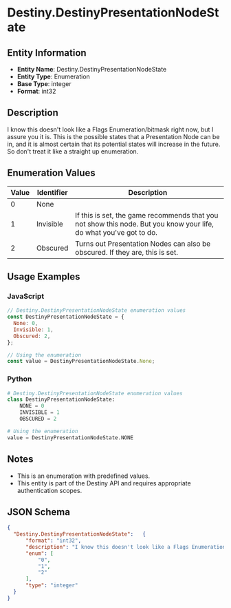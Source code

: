 # Destiny.DestinyPresentationNodeState

## Entity Information
- **Entity Name**: Destiny.DestinyPresentationNodeState
- **Entity Type**: Enumeration
- **Base Type**: integer
- **Format**: int32

## Description
I know this doesn't look like a Flags Enumeration/bitmask right now, but I assure you it is. This is the possible states that a Presentation Node can be in, and it is almost certain that its potential states will increase in the future. So don't treat it like a straight up enumeration.

## Enumeration Values

| Value | Identifier | Description |
|-------|------------|-------------|
| 0 | None |  |
| 1 | Invisible | If this is set, the game recommends that you not show this node. But you know your life, do what you've got to do. |
| 2 | Obscured | Turns out Presentation Nodes can also be obscured. If they are, this is set. |

## Usage Examples

### JavaScript
```javascript
// Destiny.DestinyPresentationNodeState enumeration values
const DestinyPresentationNodeState = {
  None: 0,
  Invisible: 1,
  Obscured: 2,
};

// Using the enumeration
const value = DestinyPresentationNodeState.None;
```

### Python
```python
# Destiny.DestinyPresentationNodeState enumeration values
class DestinyPresentationNodeState:
    NONE = 0
    INVISIBLE = 1
    OBSCURED = 2

# Using the enumeration
value = DestinyPresentationNodeState.NONE
```

## Notes
- This is an enumeration with predefined values.
- This entity is part of the Destiny API and requires appropriate authentication scopes.

## JSON Schema
```json
{
  "Destiny.DestinyPresentationNodeState":   {
      "format": "int32",
      "description": "I know this doesn't look like a Flags Enumeration/bitmask right now, but I assure you it is. This is the possible states that a Presentation Node can be in, and it is almost certain that its potential states will increase in the future. So don't treat it like a straight up enumeration.",
      "enum": [
          "0",
          "1",
          "2"
      ],
      "type": "integer"
  }
}
```

